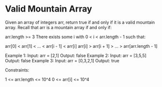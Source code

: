 # Valid Mountain Array

Given an array of integers arr, return true if and only if it is a valid mountain array.
Recall that arr is a mountain array if and only if:

arr.length >= 3
There exists some i with 0 < i < arr.length - 1 such that:

arr[0] < arr[1] < ... < arr[i - 1] < arr[i]
arr[i] > arr[i + 1] > ... > arr[arr.length - 1]

Example 1:
Input: arr = [2,1]
Output: false
Example 2:
Input: arr = [3,5,5]
Output: false
Example 3:
Input: arr = [0,3,2,1]
Output: true

Constraints:

1 <= arr.length <= 10^4
0 <= arr[i] <= 10^4

